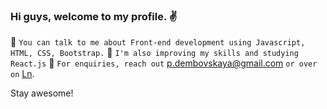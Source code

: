 ### Hi guys, welcome to my profile. :v: 

:small_red_triangle_down: ``` You can talk to me about Front-end development using Javascript, HTML, CSS, Bootstrap. ```
:small_red_triangle_down: ``` I'm also improving my skills and studying React.js ```
:small_red_triangle_down: ``` For enquiries, reach out ``` p.dembovskaya@gmail.com ``` or over on ``` [Ln](https://www.linkedin.com/in/polinad/).

Stay awesome! 

